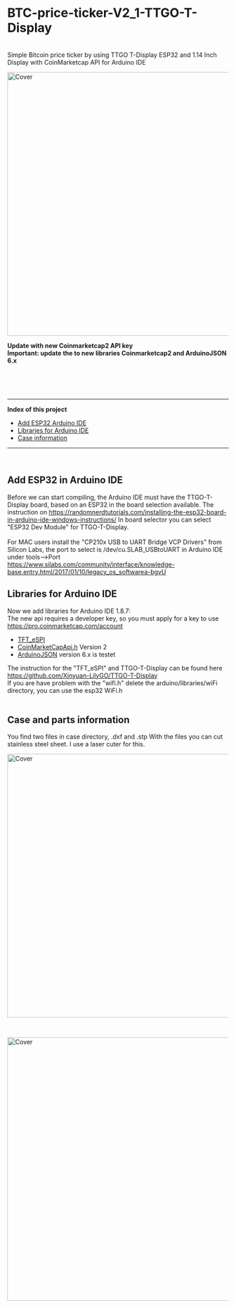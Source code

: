 # BTC-price-ticker-V2_1-TTGO-T-Display
<br>
Simple Bitcoin price ticker by using TTGO T-Display ESP32 and 1.14 Inch Display with CoinMarketcap API for Arduino IDE

<br>
<p><img src="https://github.com/oxinon/TTGO-T-Display-Name-Badge/blob/master/pictures/NameBadge.png" alt="Cover" width="600"></p>

<b>Update with new Coinmarketcap2 API key</b>
<br>
<b>Important: update the to new libraries Coinmarketcap2 and ArduinoJSON 6.x</b>
<br>

<br>

<br>
<br>

* * *

<b>Index of this project</b>

+ [Add ESP32 Arduino IDE](#ESP32)
+ [Libraries for Arduino IDE](#libraries)
+ [Case information](#case)

* * *
<br>
<a name="ESP32"></a><h2>Add ESP32 in Arduino IDE</h2>

Before we can start compiling, the Arduino IDE must have the TTGO-T-Display board, based on an ESP32 in the board selection available.
The instruction on https://randomnerdtutorials.com/installing-the-esp32-board-in-arduino-ide-windows-instructions/
In board selector you can select "ESP32 Dev Module" for TTGO-T-Display.
<br>
<br>
For MAC users install the "CP210x USB to UART Bridge VCP Drivers" from Silicon Labs, the port to select is /dev/cu.SLAB_USBtoUART in Arduino IDE under tools-->Port
<br>
https://www.silabs.com/community/interface/knowledge-base.entry.html/2017/01/10/legacy_os_softwarea-bgvU
<br>

<a name="libraries"></a><h2>Libraries for Arduino IDE</h2>
Now we add libraries for Arduino IDE 1.8.7:<br>
The new api requires a developer key, so you must apply for a key to use https://pro.coinmarketcap.com/account
<br>

+ [TFT_eSPI](https://github.com/Bodmer/TFT_eSPI) 
+ [CoinMarketCapApi.h](https://github.com/lewisxhe/CoinMarketCapApi2) Version 2
+ [ArduinoJSON](https://github.com/bblanchon/ArduinoJson) version 6.x is testet 
   
The instruction for the "TFT_eSPI" and TTGO-T-Display can be found here https://github.com/Xinyuan-LilyGO/TTGO-T-Display<br>
If you are have problem with the "wifi.h" delete the arduino/libraries/wiFi directory, you can use the esp32 WiFi.h
<br>
<br>
<a name="case"></a><h2>Case and parts information</h2>
You find two files in case directory, .dxf and .stp With the files you can cut stainless steel sheet. I use a laser cuter for this.
<p><img src="https://github.com/oxinon/TTGO-T-Display-Name-Badge/blob/master/case/case.png" alt="Cover" width="600"></p>
<br>
<p><img src="https://github.com/oxinon/TTGO-T-Display-Name-Badge/blob/master/pictures/TTGO-T-Display_Build.jpg" alt="Cover" width="600"></p>

